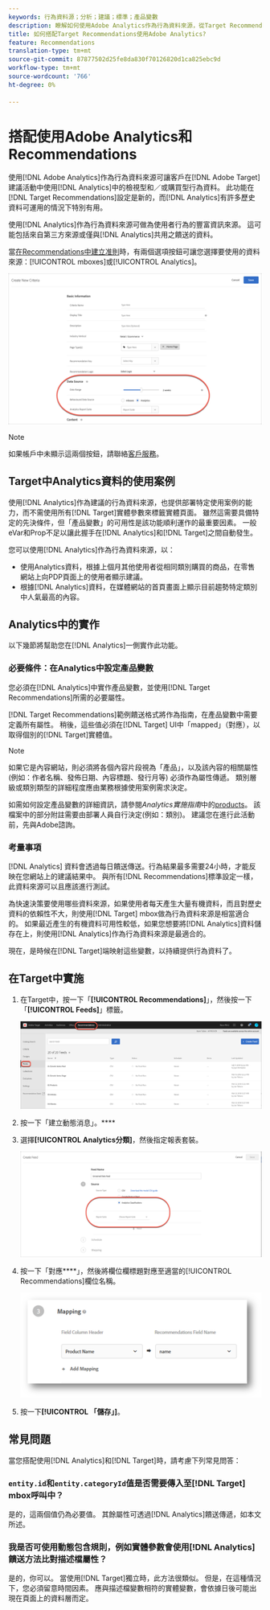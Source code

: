 ```yaml
---
keywords: 行為資料源；分析；建議；標準；產品變數
description: 瞭解如何使用Adobe Analytics作為行為資料來源，從Target Recommendations中使用Analytics的檢視型和／或購買型行為資料。
title: 如何搭配Target Recommendations使用Adobe Analytics?
feature: Recommendations
translation-type: tm+mt
source-git-commit: 87877502d25fe8da830f70126820d1ca825ebc9d
workflow-type: tm+mt
source-wordcount: '766'
ht-degree: 0%

---
```



# 搭配使用Adobe Analytics和Recommendations

使用[!DNL Adobe Analytics]作為行為資料來源可讓客戶在[!DNL Adobe Target]建議活動中使用[!DNL Analytics]中的檢視型和／或購買型行為資料。 此功能在[!DNL Target Recommendations]設定是新的，而[!DNL Analytics]有許多歷史資料可運用的情況下特別有用。

使用[!DNL Analytics]作為行為資料來源可做為使用者行為的豐富資訊來源。 這可能包括來自第三方來源或僅與[!DNL Analytics]共用之饋送的資料。

當[在Recommendations中建立准則](/help/c-recommendations/c-algorithms/create-new-algorithm.md)時，有兩個選項按鈕可讓您選擇要使用的資料來源：[!UICONTROL mboxes]或[!UICONTROL Analytics]。

![行為資料來源按鈕](/help/c-recommendations/c-algorithms/assets/behavioral-data-source.png)

>[!NOTE]
>
>如果帳戶中未顯示這兩個按鈕，請聯絡[客戶服務](/help/cmp-resources-and-contact-information.md#reference_ACA3391A00EF467B87930A450050077C)。

## Target中Analytics資料的使用案例

使用[!DNL Analytics]作為建議的行為資料來源，也提供部署特定使用案例的能力，而不需使用所有[!DNL Target]實體參數來標籤實體頁面。 雖然這需要具備特定的先決條件，但「產品變數」的可用性是該功能順利運作的最重要因素。 一般eVar和Prop不足以讓此握手在[!DNL Analytics]和[!DNL Target]之間自動發生。

您可以使用[!DNL Analytics]作為行為資料來源，以：

* 使用Analytics資料，根據上個月其他使用者從相同類別購買的商品，在零售網站上向PDP頁面上的使用者顯示建議。
* 根據[!DNL Analytics]資料，在媒體網站的首頁畫面上顯示目前趨勢特定類別中人氣最高的內容。

## Analytics中的實作

以下幾節將幫助您在[!DNL Analytics]一側實作此功能。

### 必要條件：在Analytics中設定產品變數

您必須在[!DNL Analytics]中實作產品變數，並使用[!DNL Target Recommendations]所需的必要屬性。

[!DNL Target Recommendations]範例饋送格式將作為指南，在產品變數中需要定義所有屬性。 稍後，這些值必須在[!DNL Target] UI中「mapped」（對應），以取得個別的[!DNL Target]實體值。

>[!NOTE]
>
>如果它是內容網站，則必須將各個內容片段視為「產品」，以及該內容的相關屬性(例如：作者名稱、發佈日期、內容標題、發行月等) 必須作為屬性傳遞。 類別層級或類別類型的詳細程度應由業務根據使用案例需求決定。

如需如何設定產品變數的詳細資訊，請參閱&#x200B;*Analytics實施指南*&#x200B;中的[products](https://experienceleague.adobe.com/docs/analytics/implementation/vars/page-vars/products.html)。 該檔案中的部分附註需要由部署人員自行決定(例如：類別)。 建議您在進行此活動前，先與Adobe諮詢。

### 考量事項

[!DNL Analytics] 資料會透過每日饋送傳送。行為結果最多需要24小時，才能反映在您網站上的建議結果中。 與所有[!DNL Recommendations]標準設定一樣，此資料來源可以且應該進行測試。

為快速決策要使用哪些資料來源，如果使用者每天產生大量有機資料，而且對歷史資料的依賴性不大，則使用[!DNL Target] mbox做為行為資料來源是相當適合的。 如果最近產生的有機資料可用性較低，如果您想要將[!DNL Analytics]資料儲存在上，則使用[!DNL Analytics]作為行為資料來源是最適合的。

現在，是時候在[!DNL Target]端映射這些變數，以持續提供行為資料了。

## 在Target中實施

1. 在Target中，按一下「**[!UICONTROL Recommendations]**」，然後按一下「**[!UICONTROL Feeds]**」標籤。

   ![動態消息](/help/c-recommendations/c-algorithms/assets/feeds-tab.png)

1. 按一下「建立動態消息」。****

1. 選擇&#x200B;**[!UICONTROL Analytics分類]**，然後指定報表套裝。

   ![Analytics分類選項](/help/c-recommendations/c-algorithms/assets/analytics-classifications.png)

1. 按一下「對應&#x200B;****」，然後將欄位欄標題對應至適當的[!UICONTROL Recommendations]欄位名稱。

   ![映射部分](/help/c-recommendations/c-algorithms/assets/mapping.png)

1. 按一下&#x200B;**[!UICONTROL 「儲存」]**。

## 常見問題

當您搭配使用[!DNL Analytics]和[!DNL Target]時，請考慮下列常見問答：

### `entity.id`和`entity.categoryId`值是否需要傳入至[!DNL Target] mbox呼叫中？

是的，這兩個值仍為必要值。 其餘屬性可透過[!DNL Analytics]饋送傳遞，如本文所述。

### 我是否可使用動態包含規則，例如實體參數會使用[!DNL Analytics]饋送方法比對描述檔屬性？

是的，你可以。 當使用[!DNL Target]獨立時，此方法很類似。 但是，在這種情況下，您必須留意時間因素。 應與描述檔變數相符的實體變數，會依據日後可能出現在頁面上的資料層而定。


